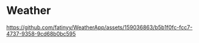 # Weather






https://github.com/fatinyy/WeatherApp/assets/159036863/b5b1f0fc-fcc7-4737-9358-9cd68b0bc595

